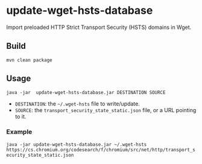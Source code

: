 # update-wget-hsts-database

Import preloaded HTTP Strict Transport Security (HSTS) domains in Wget.

## Build

`mvn clean package`

## Usage

`java -jar  update-wget-hsts-database.jar DESTINATION SOURCE`

* `DESTINATION`: the `~/.wget-hsts` file to write/update.
* `SOURCE`: the `transport_security_state_static.json` file, or a URL pointing to it.

### Example
`java -jar update-wget-hsts-database.jar ~/.wget-hsts https://cs.chromium.org/codesearch/f/chromium/src/net/http/transport_security_state_static.json`
